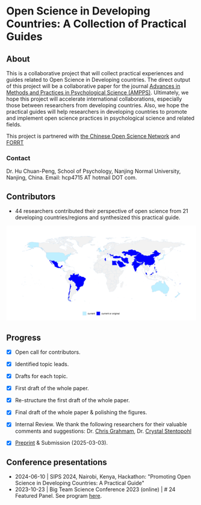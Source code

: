 # Open Science in Developing Countries: A Collection of Practical Guides

## About

This is a collaborative project that will collect practical experiences and guides related to Open Science in Developing countries. The direct output of this project will be a collaborative paper for the journal [Advances in Methods and Practices in Psychological Science (AMPPS)](https://www.psychologicalscience.org/publications/ampps). Ultimately, we hope this project will accelerate international collaborations, especially those between researchers from developing countries. Also, we hope the practical guides will help researchers in developing countries to promote and implement open science practices in psychological science and related fields.

This project is partnered with [the Chinese Open Science Network](https://open-sci.cn/) and [FORRT](https://forrt.org/)

### Contact

Dr. Hu Chuan-Peng, School of Psychology, Nanjing Normal University, Nanjing, China. Email: hcp4715 AT hotmail DOT com.

## Contributors

-   44 researchers contributed their perspective of open science from 21 developing countries/regions and synthesized this practical guide.

<!-- insert the png figure here: -->

![Contributors](Authors_Geo.png)

## Progress

-   [x] Open call for contributors.

-   [x] Identified topic leads.

-   [x] Drafts for each topic.

-   [x] First draft of the whole paper.

-   [x] Re-structure the first draft of the whole paper.

-   [x] Final draft of the whole paper & polishing the figures.

-   [x] Internal Review. We thank the following researchers for their valuable comments and suggestions: Dr. [Chris Grahmam](https://www.researchgate.net/profile/Chris-Graham-17), Dr. [Crystal Stentopohl](https://cnsyoung.com/)

-   [x] [Preprint](http://osf.io/7ubk2) & Submission (2025-03-03).

## Conference presentations

-   2024-06-10 \| SIPS 2024, Nairobi, Kenya, Hackathon: "Promoting Open Science in Developing Countries: A Practical Guide"
-   2023-10-23 \| Big Team Science Conference 2023 (online) \| \# 24 Featured Panel. See program [here](https://bigteamscienceconference.github.io/program/).

<!-- env: run directly on Macbook Pro-->
